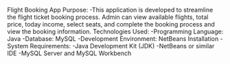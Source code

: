 Flight Booking App
Purpose:
  -This application is developed to streamline the flight ticket booking process. Admin can view available flights, total price, today income, select seats, and complete the booking process and view the booking information.
Technologies Used:
  -Programming Language: Java
  -Database: MySQL
  -Development Environment: NetBeans
Installation - System Requirements:
  -Java Development Kit (JDK)
  -NetBeans or similar IDE
  -MySQL Server and MySQL Workbench
